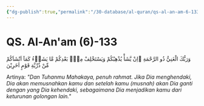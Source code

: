 ```yaml
---
{"dg-publish":true,"permalink":"/30-database/al-quran/qs-al-an-am-6-133/"}
---
```



# QS. Al-An'am (6)-133
وَرَبُّكَ الْغَنِيُّ ذُو الرَّحْمَةِ ۗاِنْ يَّشَأْ يُذْهِبْكُمْ وَيَسْتَخْلِفْ مِنْۢ  بَعْدِكُمْ مَّا يَشَاۤءُ كَمَآ اَنْشَاَكُمْ مِّنْ ذُرِّيَّةِ قَوْمٍ اٰخَرِيْنَ 

Artinya: *"Dan Tuhanmu Mahakaya, penuh rahmat. Jika Dia menghendaki, Dia akan memusnahkan kamu dan setelah kamu (musnah) akan Dia ganti dengan yang Dia kehendaki, sebagaimana Dia menjadikan kamu dari keturunan golongan lain."*
